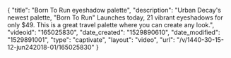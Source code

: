 {
    "title": "Born To Run eyeshadow palette",
    "description": "Urban Decay's newest palette, \"Born To Run\" Launches today, 21 vibrant eyeshadows for only $49. This is a great travel palette where you can create any look.",
    "videoid": "165025830",
    "date_created": "1529890610",
    "date_modified": "1529891001",
    "type": "captivate",
    "layout": "video",
    "url": "\/v\/1440-30-15-12-jun242018-01\/165025830"
}